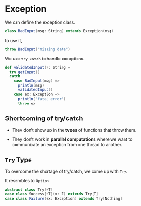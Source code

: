 # Exception

We can define the exception class.

```scala
class BadInput(msg: String) extends Exception(msg)
```

to use it,

```scala
throw BadInput("missing data")
```

We use `try catch` to handle exceptions.

```scala
def validatedInput(): String =
  try getInput()
  catch
    case BadInput(msg) =>
      println(msg)
      validatedInput()
    case ex: Exception =>
      println("fatal error")
      throw ex
```

## Shortcoming of try/catch

- They don't show up in the **types** of functions that throw them.

- They don't work in **parallel computations** where we want to communicate an exception from one thread to another.

## `Try` Type

To overcome the shortage of try/catch, we come up with `Try`.

It resembles to `Option`

```scala
abstract class Try[+T]
case class Success[+T](x: T) extends Try[T]
case class Failure(ex: Exception) extends Try[Nothing]
```
